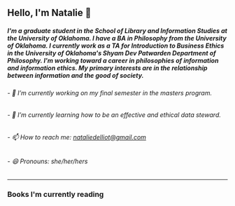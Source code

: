 ## Hello, I'm Natalie 👋

##### I'm a graduate student in the School of Library and Information Studies at the University of Oklahoma. I have a BA in Philosophy from the University of Oklahoma. I currently work as a TA for Introduction to Business Ethics in the University of Oklahoma's Shyam Dev Patwarden Department of Philosophy. I'm working toward a career in philosophies of information and information ethics. My primary interests are in the relationship between information and the good of society.

###### - 🔭 I’m currently working on my final semester in the masters program.
###### - 🌱 I’m currently learning how to be an effective and ethical data steward.
###### - 📫 How to reach me: nataliedelliot@gmail.com
###### - 😄 Pronouns: she/her/hers

***

### Books I'm currently reading
<!-- GOODREADS-LIST:START -->
<!-- GOODREADS-LIST:END -->

<!--
**natalie-elliot/natalie-elliot** is a ✨ _special_ ✨ repository because its `README.md` (this file) appears on your GitHub profile.

Here are some ideas to get you started:

- 🔭 I’m currently working on ...
- 🌱 I’m currently learning ...
- 👯 I’m looking to collaborate on ...
- 🤔 I’m looking for help with ...
- 💬 Ask me about ...
- 📫 How to reach me: ...
- 😄 Pronouns: ...
- ⚡ Fun fact: ...
-->
